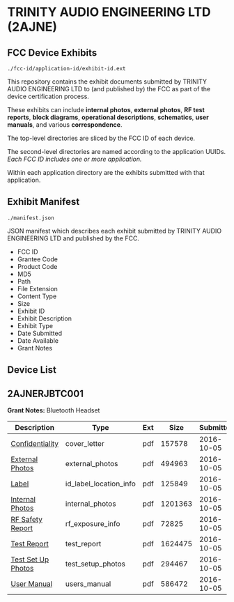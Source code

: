 # TRINITY AUDIO ENGINEERING LTD (2AJNE)
## FCC Device Exhibits

```
./fcc-id/application-id/exhibit-id.ext
```

This repository contains the exhibit documents submitted by TRINITY AUDIO ENGINEERING LTD to (and published by) the FCC as part of the device certification process.

These exhibits can include **internal photos**, **external photos**, **RF test reports**, **block diagrams**, **operational descriptions**, **schematics**, **user manuals**, and various **correspondence**.

The top-level directories are sliced by the FCC ID of each device.

The second-level directories are named according to the application UUIDs. *Each FCC ID includes one or more application.*

Within each application directory are the exhibits submitted with that application. 

## Exhibit Manifest

```
./manifest.json
```

JSON manifest which describes each exhibit submitted by TRINITY AUDIO ENGINEERING LTD and published by the FCC.

- FCC ID
- Grantee Code
- Product Code
- MD5
- Path
- File Extension
- Content Type
- Size
- Exhibit ID
- Exhibit Description
- Exhibit Type
- Date Submitted
- Date Available
- Grant Notes

## Device List
## 2AJNERJBTC001
**Grant Notes:** Bluetooth Headset

| Description | Type | Ext | Size | Submitted | Available |
| ----------- | ---- | --- | ---- | --------- | --------- |
| [Confidentiality](2AJNERJBTC001/6442804d1a72cd7eda90e92d1356312f/3156240.pdf) | cover_letter | pdf | 157578 | 2016-10-05 | 2016-10-08 |
| [External Photos](2AJNERJBTC001/6442804d1a72cd7eda90e92d1356312f/3156241.pdf) | external_photos | pdf | 494963 | 2016-10-05 | 2016-10-08 |
| [Label](2AJNERJBTC001/6442804d1a72cd7eda90e92d1356312f/3156243.pdf) | id_label_location_info | pdf | 125849 | 2016-10-05 | 2016-10-08 |
| [Internal Photos](2AJNERJBTC001/6442804d1a72cd7eda90e92d1356312f/3156242.pdf) | internal_photos | pdf | 1201363 | 2016-10-05 | 2016-10-08 |
| [RF Safety Report](2AJNERJBTC001/6442804d1a72cd7eda90e92d1356312f/3156248.pdf) | rf_exposure_info | pdf | 72825 | 2016-10-05 | 2016-10-08 |
| [Test Report](2AJNERJBTC001/6442804d1a72cd7eda90e92d1356312f/3156247.pdf) | test_report | pdf | 1624475 | 2016-10-05 | 2016-10-08 |
| [Test Set Up Photos](2AJNERJBTC001/6442804d1a72cd7eda90e92d1356312f/3156246.pdf) | test_setup_photos | pdf | 294467 | 2016-10-05 | 2016-10-08 |
| [User Manual](2AJNERJBTC001/6442804d1a72cd7eda90e92d1356312f/3156249.pdf) | users_manual | pdf | 586472 | 2016-10-05 | 2016-10-08 |
